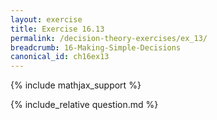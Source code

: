 ```yaml
---
layout: exercise
title: Exercise 16.13
permalink: /decision-theory-exercises/ex_13/
breadcrumb: 16-Making-Simple-Decisions
canonical_id: ch16ex13
---
```


{% include mathjax_support %}
<div id="hiddden">{% include_relative question.md %}</div>